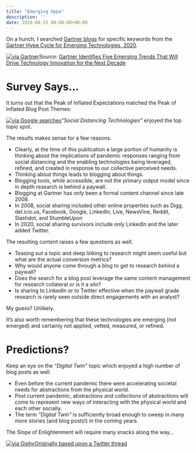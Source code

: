 ```yaml
---
title: "Emerging Hype"
description: ''
date: 2020-08-25 00:00:00+00:00
---
```


On a hunch, I searched [Gartner blogs](https://blogs.gartner.com) for specific keywords from the [Gartner Hype Cycle for Emerging Technologies, 2020](https://www.gartner.com/en/newsroom/press-releases/2020-08-18-gartner-identifies-five-emerging-trends-that-will-drive-technology-innovation-for-the-next-decade).

[![via Gartner](https://cuthrell.com/favicon.png "via Gartner")](https://cuthrell.com/favicon.png)*Source:* [Gartner Identifies Five Emerging Trends That Will Drive Technology Innovation for the Next Decade](https://www.gartner.com/en/newsroom/press-releases/2020-08-18-gartner-identifies-five-emerging-trends-that-will-drive-technology-innovation-for-the-next-decade)

Survey Says…
============

It turns out that the Peak of Inflated Expectations matched the Peak of Inflated Blog Post Themes:

[![via Google searches](https://cuthrell.com/favicon.png "via Google searches")](https://cuthrell.com/favicon.png)*“Social Distancing Technologies”* enjoyed the top topic spot.

The results makes sense for a few reasons.

* Clearly, at the time of this publication a large portion of humanity is thinking about the implications of pandemic responses ranging from social distancing and the enabling technologies being leveraged, refined, and created in response to our collective perceived needs.
* Thinking about things leads to blogging about things.
* Blogging tools, while accessible, are not the primary output model since in depth research is behind a paywall.
* Blogging at Gartner has only been a formal content channel since late 2008.
* In 2008, social sharing included other online properties such as Digg, del.icio.us, Facebook, Google, LinkedIn, Live, NewsVine, Reddit, Slashdot, and StumbleUpon
* In 2020, social sharing survivors include only LinkedIn and the later added Twitter.

The resulting content raises a few questions as well.

* Teasing out a topic and deep linking to research might seem useful but what are the actual conversion metrics?
* Why would anyone come through a blog to get to research behind a paywall?
* Does the search for a blog post leverage the same content management for research collateral or is it a silo?
* Is sharing to LinkedIn or to Twitter effective when the paywall grade research is rarely seen outside direct engagements with an analyst?

My guess? Unlikely.

It’s also worth remembering that these technologies are emerging (not emerged) and certainly not applied, vetted, measured, or refined.

Predictions?
============

Keep an eye on the *“Digital Twin”* topic which enjoyed a high number of blog posts as well.

* Even before the current pandemic there were accelerating societal needs for abstractions from the physical world.
* Post current pandemic, abstractions and collections of abstractions will come to represent new ways of interacting with the physical world and each other socially.
* The term *“Digital Twin”* is sufficiently broad enough to sweep in many more stories (and blog posts!) in the coming years.

The Slope of Enlightenment will require many snacks along the way…

[![via Giphy](https://substack.com/1d607152e893c9da99aec840c9d49ce9/giphy.gif "via Giphy")](https://substackcdn.com/image/fetch/f_auto,q_auto:good,fl_progressive:steep/https%3A%2F%2Fsubstack.com%2F1d607152e893c9da99aec840c9d49ce9%2Fgiphy.gif)[Originally based upon a Twitter thread](https://threadreaderapp.com/thread/1297705293913227270.html)

